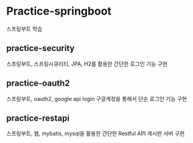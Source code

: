 # Practice-springboot

스프링부트 학습

## practice-security

스프링부트, 스프링시큐리티, JPA, H2를 활용한 간단한 로그인 기능 구현

## practice-oauth2

스프링부트, oauth2, google api login 구글계정을 통해서 단순 로그인 기능 구현

## practice-restapi

스프링부트, 웹, mybatis, mysql을 활용한 간단한 Restful API 게시판 서버 구현
